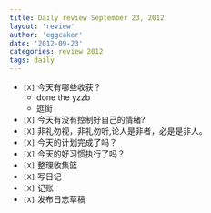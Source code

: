 ```yaml
---
title: Daily review September 23, 2012 
layout: 'review'
author: 'eggcaker'
date: '2012-09-23'
categories: review 2012
tags: daily
---
```



  * `[X]` 今天有哪些收获？ 
    * done the yzzb 
    * 逛街 
  * `[X]` 今天有没有控制好自己的情绪? 
  * `[X]` 非礼勿视，非礼勿听,论人是非者，必是是非人。 
  * `[X]` 今天的计划完成了吗？ 
  * `[X]` 今天的好习惯执行了吗？ 
  * `[X]` 整理收集篮 
  * `[X]` 写日记 
  * `[X]` 记账 
  * `[X]` 发布日志草稿 

